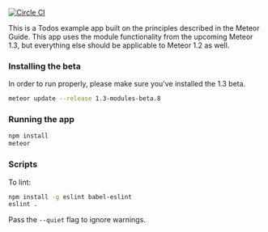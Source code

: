 [![Circle CI](https://circleci.com/gh/meteor/todos.svg?style=svg)](https://circleci.com/gh/meteor/todos)

This is a Todos example app built on the principles described in the Meteor Guide. This app uses the module functionality from the upcoming Meteor 1.3, but everything else should be applicable to Meteor 1.2 as well.

### Installing the beta

In order to run properly, please make sure you've installed the 1.3 beta.

```bash
meteor update --release 1.3-modules-beta.8
```

### Running the app

```bash
npm install
meteor
```

### Scripts

To lint:

```bash
npm install -g eslint babel-eslint
eslint .
```

Pass the `--quiet` flag to ignore warnings.
